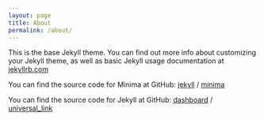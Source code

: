 ```yaml
---
layout: page
title: About
permalink: /about/
---
```


This is the base Jekyll theme. You can find out more info about customizing your Jekyll theme, as well as basic Jekyll usage documentation at [jekyllrb.com](https://jekyllrb.com/)

You can find the source code for Minima at GitHub:
[jekyll][jekyll-organization] /
[minima](https://github.com/jekyll/minima)

You can find the source code for Jekyll at GitHub:
[dashboard](https://app.adjust.com/u5tv191?deeplink=tpp%3A%2F%2Fapp%3Fitem%3D1) /  
[universal_link](https://vqmu.adj.st/?adjust_t=vc5giuc&deep_link=tpp%3A%2F%2Fapp%3Fitem%3D3)  


[jekyll-organization]: https://github.com/jekyll

